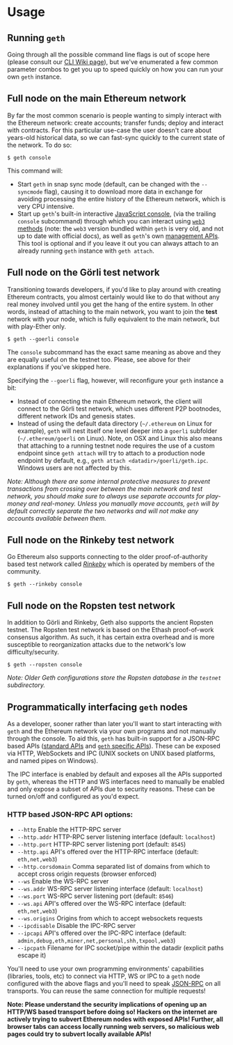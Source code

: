 # Usage

## Running `geth`

Going through all the possible command line flags is out of scope here (please consult our [CLI Wiki page](https://geth.ethereum.org/docs/interface/command-line-options)), but we've enumerated a few common parameter combos to get you up to speed quickly on how you can run your own `geth` instance.

## Full node on the main Ethereum network

By far the most common scenario is people wanting to simply interact with the Ethereum network: create accounts; transfer funds; deploy and interact with contracts. For this particular use-case the user doesn't care about years-old historical data, so we can fast-sync quickly to the current state of the network. To do so:

```shell
$ geth console
```

This command will:
 * Start `geth` in snap sync mode (default, can be changed with the `--syncmode` flag), causing it to download more data in exchange for avoiding processing the entire history of the Ethereum network, which is very CPU intensive.
 * Start up `geth`'s built-in interactive [JavaScript console](https://geth.ethereum.org/docs/interface/javascript-console), (via the trailing `console` subcommand) through which you can interact using [`web3` methods](https://web3js.readthedocs.io/en/) (note: the `web3` version bundled within `geth` is very old, and not up to date with official docs), as well as `geth`'s own [management APIs](https://geth.ethereum.org/docs/rpc/server). This tool is optional and if you leave it out you can always attach to an already running `geth` instance with `geth attach`.

## Full node on the Görli test network

Transitioning towards developers, if you'd like to play around with creating Ethereum contracts, you almost certainly would like to do that without any real money involved until you get the hang of the entire system. In other words, instead of attaching to the main network, you want to join the **test** network with your node, which is fully equivalent to the main network, but with play-Ether only.

```shell
$ geth --goerli console
```

The `console` subcommand has the exact same meaning as above and they are equally useful on the testnet too. Please, see above for their explanations if you've skipped here.

Specifying the `--goerli` flag, however, will reconfigure your `geth` instance a bit:

 * Instead of connecting the main Ethereum network, the client will connect to the Görli test network, which uses different P2P bootnodes, different network IDs and genesis states.
 * Instead of using the default data directory (`~/.ethereum` on Linux for example), `geth` will nest itself one level deeper into a `goerli` subfolder (`~/.ethereum/goerli` on Linux). Note, on OSX and Linux this also means that attaching to a running testnet node requires the use of a custom endpoint since `geth attach` will try to attach to a production node endpoint by default, e.g., `geth attach <datadir>/goerli/geth.ipc`. Windows users are not affected by this.

*Note: Although there are some internal protective measures to prevent transactions from crossing over between the main network and test network, you should make sure to always use separate accounts for play-money and real-money. Unless you manually move accounts, `geth` will by default correctly separate the two networks and will not make any accounts available between them.*

## Full node on the Rinkeby test network

Go Ethereum also supports connecting to the older proof-of-authority based test network called [*Rinkeby*](https://www.rinkeby.io) which is operated by members of the community.

```shell
$ geth --rinkeby console
```

## Full node on the Ropsten test network

In addition to Görli and Rinkeby, Geth also supports the ancient Ropsten testnet. The Ropsten test network is based on the Ethash proof-of-work consensus algorithm. As such, it has certain extra overhead and is more susceptible to reorganization attacks due to the network's low difficulty/security.

```shell
$ geth --ropsten console
```

*Note: Older Geth configurations store the Ropsten database in the `testnet` subdirectory.*

## Programmatically interfacing `geth` nodes

As a developer, sooner rather than later you'll want to start interacting with `geth` and the Ethereum network via your own programs and not manually through the console. To aid this, `geth` has built-in support for a JSON-RPC based APIs ([standard APIs](https://eth.wiki/json-rpc/API) and [`geth` specific APIs](https://geth.ethereum.org/docs/rpc/server)). These can be exposed via HTTP, WebSockets and IPC (UNIX sockets on UNIX based platforms, and named pipes on Windows).

The IPC interface is enabled by default and exposes all the APIs supported by `geth`, whereas the HTTP and WS interfaces need to manually be enabled and only expose a subset of APIs due to security reasons. These can be turned on/off and configured as you'd expect.

### HTTP based JSON-RPC API options:

  * `--http` Enable the HTTP-RPC server
  * `--http.addr` HTTP-RPC server listening interface (default: `localhost`)
  * `--http.port` HTTP-RPC server listening port (default: `8545`)
  * `--http.api` API's offered over the HTTP-RPC interface (default: `eth,net,web3`)
  * `--http.corsdomain` Comma separated list of domains from which to accept cross origin requests (browser enforced)
  * `--ws` Enable the WS-RPC server
  * `--ws.addr` WS-RPC server listening interface (default: `localhost`)
  * `--ws.port` WS-RPC server listening port (default: `8546`)
  * `--ws.api` API's offered over the WS-RPC interface (default: `eth,net,web3`)
  * `--ws.origins` Origins from which to accept websockets requests
  * `--ipcdisable` Disable the IPC-RPC server
  * `--ipcapi` API's offered over the IPC-RPC interface (default: `admin,debug,eth,miner,net,personal,shh,txpool,web3`)
  * `--ipcpath` Filename for IPC socket/pipe within the datadir (explicit paths escape it)

You'll need to use your own programming environments' capabilities (libraries, tools, etc) to connect via HTTP, WS or IPC to a `geth` node configured with the above flags and you'll need to speak [JSON-RPC](https://www.jsonrpc.org/specification) on all transports. You can reuse the same connection for multiple requests!

**Note: Please understand the security implications of opening up an HTTP/WS based transport before doing so! Hackers on the internet are actively trying to subvert Ethereum nodes with exposed APIs! Further, all browser tabs can access locally running web servers, so malicious web pages could try to subvert locally available APIs!**